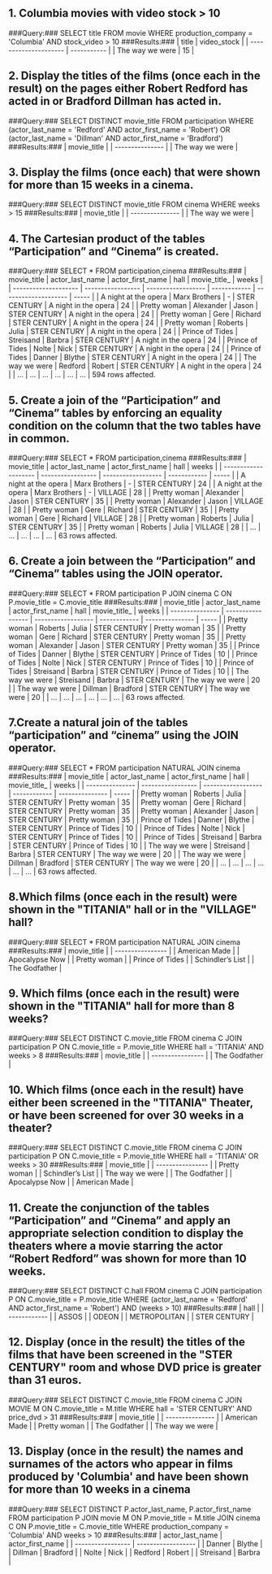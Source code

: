 ## 1. Columbia movies with video stock > 10
###Query:###
          SELECT title
          FROM movie
          WHERE production_company = 'Columbia' AND stock_video > 10
###Results:###
| title                 | video_stock |
| --------------------- | ----------- |
| The way we were       | 15          |

## 2. Display the titles of the films (once each in the result) on the pages either Robert Redford has acted in or Bradford Dillman has acted in.
###Query:###
          SELECT DISTINCT movie_title
          FROM participation
          WHERE (actor_last_name = 'Redford' AND actor_first_name = 'Robert') OR (actor_last_name = 'Dillman' AND actor_first_name = 'Bradford')
###Results:###
| movie_title     |
| --------------- |
| The way we were |

## 3. Display the films (once each) that were shown for more than 15 weeks in a cinema.
###Query:###
          SELECT DISTINCT movie_title
          FROM cinema
          WHERE weeks > 15
###Results:###
| movie_title     |
| --------------- |
| The way we were |

## 4. The Cartesian product of the tables “Participation” and “Cinema” is created.
###Query:###
          SELECT *
          FROM participation,cinema
###Results:###
| movie_title          | actor_last_name   | actor_first_name   | hall         | movie_title_         | weeks |
| -------------------- | ----------------- | ------------------ | ------------ | -------------------- | ----- |
| A night at the opera | Marx Brothers     | -                  | STER CENTURY | A night in the opera | 24    |
| Pretty woman         | Alexander         | Jason              | STER CENTURY | A night in the opera | 24    |
| Pretty woman         | Gere              | Richard            | STER CENTURY | A night in the opera | 24    |
| Pretty woman         | Roberts           | Julia              | STER CENTURY | A night in the opera | 24    |
| Prince of Tides      | Streisand         | Barbra             | STER CENTURY | A night in the opera | 24    |
| Prince of Tides      | Nolte             | Nick               | STER CENTURY | A night in the opera | 24    |
| Prince of Tides      | Danner            | Blythe             | STER CENTURY | A night in the opera | 24    |
| The way we were      | Redford           | Robert             | STER CENTURY | A night in the opera | 24    |
| …                    | …                 | …                  | …            | …                    | …     |
594 rows affected.

## 5. Create a join of the “Participation” and “Cinema” tables by enforcing an equality condition on the column that the two tables have in common.
###Query:###
          SELECT *
          FROM participation,cinema
###Results:###
| movie_title          | actor_last_name   | actor_first_name   | hall         | weeks |
| -------------------- | ----------------- | ------------------ | ------------ | ----- |
| A night at the opera | Marx Brothers     | -                  | STER CENTURY | 24    |
| A night at the opera | Marx Brothers     | -                  | VILLAGE      | 28    |
| Pretty woman         | Alexander         | Jason              | STER CENTURY | 35    |
| Pretty woman         | Alexander         | Jason              | VILLAGE      | 28    |
| Pretty woman         | Gere              | Richard            | STER CENTURY | 35    |
| Pretty woman         | Gere              | Richard            | VILLAGE      | 28    |
| Pretty woman         | Roberts           | Julia              | STER CENTURY | 35    |
| Pretty woman         | Roberts           | Julia              | VILLAGE      | 28    |
| …                    | …                 | …                  | …            | …     |
63 rows affected.

## 6. Create a join between the “Participation” and “Cinema” tables using the JOIN operator.
###Query:###
         SELECT *
         FROM participation P JOIN cinema C ON P.movie_title = C.movie_title
###Results:###
| movie_title     | actor_last_name   | actor_first_name   | hall         | movie_title_    | weeks |
| --------------- | ----------------- | ------------------ | ------------ | --------------- | ----- |
| Pretty woman    | Roberts           | Julia              | STER CENTURY | Pretty woman    | 35    |
| Pretty woman    | Gere              | Richard            | STER CENTURY | Pretty woman    | 35    |
| Pretty woman    | Alexander         | Jason              | STER CENTURY | Pretty woman    | 35    |
| Prince of Tides | Danner            | Blythe             | STER CENTURY | Prince of Tides | 10    |
| Prince of Tides | Nolte             | Nick               | STER CENTURY | Prince of Tides | 10    |
| Prince of Tides | Streisand         | Barbra             | STER CENTURY | Prince of Tides | 10    |
| The way we were | Streisand         | Barbra             | STER CENTURY | The way we were | 20    |
| The way we were | Dillman           | Bradford           | STER CENTURY | The way we were | 20    |
| …               | …                 | …                  | …            | …               | …     |
63 rows affected.

## 7.Create a natural join of the tables “participation” and “cinema” using the JOIN operator.
###Query:###
        SELECT *
	      FROM participation NATURAL JOIN cinema
###Results:###
| movie_title     | actor_last_name   | actor_first_name   | hall         | movie_title_    | weeks |
| --------------- | ----------------- | ------------------ | ------------ | --------------- | ----- |
| Pretty woman    | Roberts           | Julia              | STER CENTURY | Pretty woman    | 35    |
| Pretty woman    | Gere              | Richard            | STER CENTURY | Pretty woman    | 35    |
| Pretty woman    | Alexander         | Jason              | STER CENTURY | Pretty woman    | 35    |
| Prince of Tides | Danner            | Blythe             | STER CENTURY | Prince of Tides | 10    |
| Prince of Tides | Nolte             | Nick               | STER CENTURY | Prince of Tides | 10    |
| Prince of Tides | Streisand         | Barbra             | STER CENTURY | Prince of Tides | 10    |
| The way we were | Streisand         | Barbra             | STER CENTURY | The way we were | 20    |
| The way we were | Dillman           | Bradford           | STER CENTURY | The way we were | 20    |
| …               | …                 | …                  | …            | …               | …     |
63 rows affected.

## 8.Which films (once each in the result) were shown in the "TITANIA" hall or in the "VILLAGE" hall?
###Query:###
        SELECT *
	      FROM participation NATURAL JOIN cinema
###Results:###
| movie_title      |
| ---------------- |
| American Made    |
| Apocalypse Now   |
| Pretty woman     |
| Prince of Tides  |
| Schindler’s List |
| The Godfather    |
            
## 9. Which films (once each in the result) were shown in the "TITANIA" hall for more than 8 weeks?
###Query:###
        SELECT DISTINCT C.movie_title
	      FROM cinema C JOIN participation P ON C.movie_title = P.movie_title
	      WHERE hall = 'TITANIA' AND weeks > 8
###Results:###
| movie_title      |
| ---------------- |
| The Godfather    |
            
## 10. Which films (once each in the result) have either been screened in the "TITANIA" Theater, or have been screened for over 30 weeks in a theater?
###Query:###
        SELECT DISTINCT C.movie_title
		    FROM cinema C JOIN participation P ON C.movie_title = P.movie_title
		    WHERE hall = 'TITANIA' OR weeks > 30
###Results:###
| movie_title      |
| ---------------- |
| Pretty woman     |
| Schindler’s List |
| The way we were  |
| The Godfather    |
| Apocalypse Now   |
| American Made    |


## 11. Create the conjunction of the tables “Participation” and “Cinema” and apply an appropriate selection condition to display the theaters where a movie starring the actor “Robert Redford” was shown for more than 10 weeks.
###Query:###
        SELECT DISTINCT C.hall
        FROM cinema C JOIN participation P ON C.movie_title = P.movie_title
        WHERE (actor_last_name = 'Redford' AND actor_first_name = 'Robert') AND (weeks > 10)
###Results:###
| hall         |
| ------------ |
| ASSOS        |
| ODEON        |
| METROPOLITAN |
| STER CENTURY |
        
## 12. Display (once in the result) the titles of the films that have been screened in the "STER CENTURY" room and whose DVD price is greater than 31 euros.
###Query:###
        SELECT DISTINCT C.movie_title
	      FROM cinema C JOIN MOVIE M ON C.movie_title = M.title
	      WHERE hall = 'STER CENTURY' AND price_dvd > 31
###Results:###
| movie_title    |
| --------------- |
| American Made   |
| Pretty woman    |
| The Godfather   |
| The way we were |
## 13. Display (once in the result) the names and surnames of the actors who appear in films produced by 'Columbia' and have been shown for more than 10 weeks in a cinema
###Query:###
        SELECT DISTINCT P.actor_last_name, P.actor_first_name
      	FROM participation P JOIN movie M ON P.movie_title = M.title
      				JOIN cinema C ON P.movie_title = C.movie_title
      	WHERE production_company = 'Columbia' AND weeks > 10 
###Results:###
| actor_last_name   | actor_first_name   |
| ----------------- | ------------------ |
| Danner            | Blythe             |
| Dillman           | Bradford           |
| Nolte             | Nick               |
| Redford           | Robert             |
| Streisand         | Barbra             |

